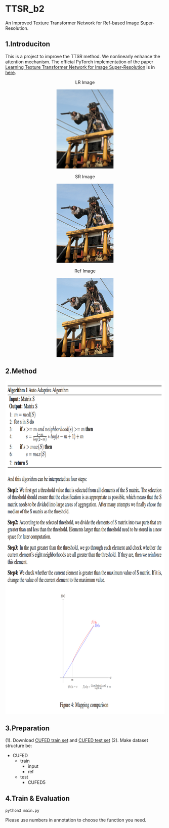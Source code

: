 # TTSR_b2
An Improved Texture Transformer Network for Ref-based Image Super-Resolution.

## 1.Introduciton

This is a project to improve the TTSR method. We nonlinearly enhance the attention mechanism. The official PyTorch implementation of the paper [Learning Texture Transformer Network for Image Super-Resolution](https://arxiv.org/abs/2006.04139) is in [here](https://github.com/researchmm/TTSR).


<div align=center>

LR Image
  
<img src="https://github.com/Luciferbobo/TTSR_b2/blob/main/Img/o.png" width="180" height="250"> 
  
</div>

<div align=center>

 SR Image 
  
<img src="https://github.com/Luciferbobo/TTSR_b2/blob/main/Img/result.png" width="180" height="250"> 
  
</div>

<div align=center>
 
 Ref Image 
  
<img src="https://github.com/Luciferbobo/TTSR_b2/blob/main/Img/ref.png"  width="180" height="250"> 
  
</div>

## 2.Method

<div align=center>
  
<img src="https://github.com/Luciferbobo/TTSR_b2/blob/main/Img/main.png" width="855" height="1054"> 
  
</div>


## 3.Preparation
(1). Download [CUFED train set](https://drive.google.com/drive/folders/1hGHy36XcmSZ1LtARWmGL5OK1IUdWJi3I) and [CUFED test set](https://drive.google.com/file/d/1Fa1mopExA9YGG1RxrCZZn7QFTYXLx6ph/view)
(2). Make dataset structure be:
- CUFED
    - train
        - input
        - ref
    - test
        - CUFED5

## 4.Train & Evaluation

```
python3 main.py
```
Please use numbers in annotation to choose the function you need.



